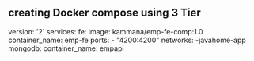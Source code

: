 ## creating Docker compose using 3 Tier


version: '2'
services:
  fe:
    image: kammana/emp-fe-comp:1.0
    container_name: emp-fe
    ports:
     - "4200:4200"
    networks:
     -javahome-app
mongodb:
  container_name: empapi

